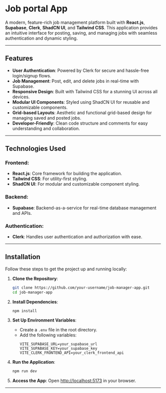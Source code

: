 # **Job portal App**

A modern, feature-rich job management platform built with **React.js**, **Supabase**, **Clerk**, **ShadCN UI**, and **Tailwind CSS**. This application provides an intuitive interface for posting, saving, and managing jobs with seamless authentication and dynamic styling.

---

## **Features**

- **User Authentication**: Powered by Clerk for secure and hassle-free login/signup flows.
- **Job Management**: Post, edit, and delete jobs in real-time with Supabase.
- **Responsive Design**: Built with Tailwind CSS for a stunning UI across all devices.
- **Modular UI Components**: Styled using ShadCN UI for reusable and customizable components.
- **Grid-based Layouts**: Aesthetic and functional grid-based design for managing saved and posted jobs.
- **Developer-Friendly**: Clean code structure and comments for easy understanding and collaboration.

---

## **Technologies Used**

### **Frontend**:
- **React.js**: Core framework for building the application.
- **Tailwind CSS**: For utility-first styling.
- **ShadCN UI**: For modular and customizable component styling.

### **Backend**:
- **Supabase**: Backend-as-a-service for real-time database management and APIs.

### **Authentication**:
- **Clerk**: Handles user authentication and authorization with ease.

---

## **Installation**

Follow these steps to get the project up and running locally:

1. **Clone the Repository**:
   ```bash
   git clone https://github.com/your-username/job-manager-app.git
   cd job-manager-app
   ```

2. **Install Dependencies**:
   ```bash
   npm install
   ```

3. **Set Up Environment Variables**:
   - Create a `.env` file in the root directory.
   - Add the following variables:
     ```env
     VITE_SUPABASE_URL=your_supabase_url
     VITE_SUPABASE_KEY=your_supabase_key
     VITE_CLERK_FRONTEND_API=your_clerk_frontend_api
     ```

4. **Run the Application**:
   ```bash
   npm run dev
   ```

5. **Access the App**:
   Open [http://localhost:5173](http://localhost:5173) in your browser.

---


